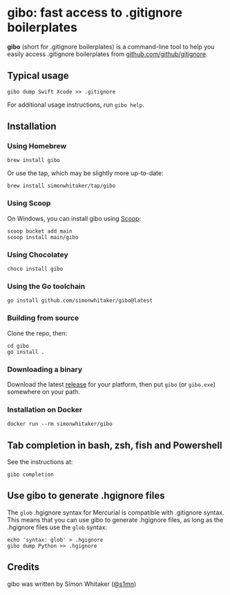 # gibo: fast access to .gitignore boilerplates

**gibo** (short for .gitignore boilerplates) is a command-line tool to help you easily access .gitignore boilerplates from [github.com/github/gitignore](https://github.com/github/gitignore).

## Typical usage

```command
gibo dump Swift Xcode >> .gitignore
```

For additional usage instructions, run `gibo help`.

## Installation

### Using Homebrew

```command
brew install gibo
```

Or use the tap, which may be slightly more up-to-date:

```command
brew install simonwhitaker/tap/gibo
```

### Using Scoop

On Windows, you can install gibo using [Scoop](https://scoop.sh/#/apps?q=gibo):

```command
scoop bucket add main
scoop install main/gibo
```

### Using Chocolatey

```command
choco install gibo
```

### Using the Go toolchain

```command
go install github.com/simonwhitaker/gibo@latest
```

### Building from source

Clone the repo, then:

```command
cd gibo
go install .
```

### Downloading a binary

Download the latest [release](https://github.com/simonwhitaker/gibo/releases) for your platform, then put `gibo` (or `gibo.exe`) somewhere on your path.

### Installation on Docker

```command
docker run --rm simonwhitaker/gibo
```

## Tab completion in bash, zsh, fish and Powershell

See the instructions at:

```command
gibo completion
```

## Use gibo to generate .hgignore files

The `glob` .hgignore syntax for Mercurial is compatible with .gitignore syntax. This means that you can use gibo to generate .hgignore files, as long as the .hgignore files use the `glob` syntax:

```command
echo 'syntax: glob' > .hgignore
gibo dump Python >> .hgignore
```

## Credits

gibo was written by Simon Whitaker ([@s1mn](http://twitter.com/s1mn))
